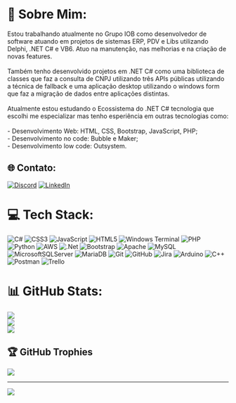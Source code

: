 # 💫 Sobre Mim:
Estou trabalhando atualmente no Grupo IOB como desenvolvedor de software atuando em projetos de sistemas ERP, PDV e Libs utilizando Delphi, .NET C# e VB6. Atuo na manutenção, nas melhorias e na criação de novas features.<br><br>Também tenho desenvolvido projetos em .NET C# como uma biblioteca de classes que faz a consulta de CNPJ utilizando três APIs públicas utilizando a técnica de fallback e uma aplicação desktop utilizando o windows form que faz a migração de dados entre aplicações distintas.<br><br>Atualmente estou estudando o Ecossistema do .NET C# tecnologia que escolhi me especializar mas tenho esperiência em outras tecnologias como:<br><br>- Desenvolvimento Web: HTML, CSS, Bootstrap, JavaScript, PHP;<br>- Desenvolvimento no code: Bubble e Maker;<br>- Desenvolvimento low code: Outsystem.


## 🌐 Contato:
[![Discord](https://img.shields.io/badge/Discord-%237289DA.svg?logo=discord&logoColor=white)](https://discord.gg/taviorodrigues) [![LinkedIn](https://img.shields.io/badge/LinkedIn-%230077B5.svg?logo=linkedin&logoColor=white)](https://linkedin.com/in/https://www.linkedin.com/in/taviorodrigues/) 

# 💻 Tech Stack:
![C#](https://img.shields.io/badge/c%23-%23239120.svg?style=for-the-badge&logo=csharp&logoColor=white) ![CSS3](https://img.shields.io/badge/css3-%231572B6.svg?style=for-the-badge&logo=css3&logoColor=white) ![JavaScript](https://img.shields.io/badge/javascript-%23323330.svg?style=for-the-badge&logo=javascript&logoColor=%23F7DF1E) ![HTML5](https://img.shields.io/badge/html5-%23E34F26.svg?style=for-the-badge&logo=html5&logoColor=white) ![Windows Terminal](https://img.shields.io/badge/Windows%20Terminal-%234D4D4D.svg?style=for-the-badge&logo=windows-terminal&logoColor=white) ![PHP](https://img.shields.io/badge/php-%23777BB4.svg?style=for-the-badge&logo=php&logoColor=white) ![Python](https://img.shields.io/badge/python-3670A0?style=for-the-badge&logo=python&logoColor=ffdd54) ![AWS](https://img.shields.io/badge/AWS-%23FF9900.svg?style=for-the-badge&logo=amazon-aws&logoColor=white) ![.Net](https://img.shields.io/badge/.NET-5C2D91?style=for-the-badge&logo=.net&logoColor=white) ![Bootstrap](https://img.shields.io/badge/bootstrap-%238511FA.svg?style=for-the-badge&logo=bootstrap&logoColor=white) ![Apache](https://img.shields.io/badge/apache-%23D42029.svg?style=for-the-badge&logo=apache&logoColor=white) ![MySQL](https://img.shields.io/badge/mysql-4479A1.svg?style=for-the-badge&logo=mysql&logoColor=white) ![MicrosoftSQLServer](https://img.shields.io/badge/Microsoft%20SQL%20Server-CC2927?style=for-the-badge&logo=microsoft%20sql%20server&logoColor=white) ![MariaDB](https://img.shields.io/badge/MariaDB-003545?style=for-the-badge&logo=mariadb&logoColor=white) ![Git](https://img.shields.io/badge/git-%23F05033.svg?style=for-the-badge&logo=git&logoColor=white) ![GitHub](https://img.shields.io/badge/github-%23121011.svg?style=for-the-badge&logo=github&logoColor=white) ![Jira](https://img.shields.io/badge/jira-%230A0FFF.svg?style=for-the-badge&logo=jira&logoColor=white) ![Arduino](https://img.shields.io/badge/-Arduino-00979D?style=for-the-badge&logo=Arduino&logoColor=white) ![C++](https://img.shields.io/badge/c++-%2300599C.svg?style=for-the-badge&logo=c%2B%2B&logoColor=white) ![Postman](https://img.shields.io/badge/Postman-FF6C37?style=for-the-badge&logo=postman&logoColor=white) ![Trello](https://img.shields.io/badge/Trello-%23026AA7.svg?style=for-the-badge&logo=Trello&logoColor=white)
# 📊 GitHub Stats:
![](https://github-readme-stats.vercel.app/api?username=taviomlr&theme=cobalt&hide_border=false&include_all_commits=false&count_private=false)<br/>
![](https://github-readme-streak-stats.herokuapp.com/?user=taviomlr&theme=cobalt&hide_border=false)<br/>
![](https://github-readme-stats.vercel.app/api/top-langs/?username=taviomlr&theme=cobalt&hide_border=false&include_all_commits=false&count_private=false&layout=compact)

## 🏆 GitHub Trophies
![](https://github-profile-trophy.vercel.app/?username=taviomlr&theme=radical&no-frame=false&no-bg=true&margin-w=4)

---
[![](https://visitcount.itsvg.in/api?id=taviomlr&icon=0&color=0)](https://visitcount.itsvg.in)

<!-- Proudly created with GPRM ( https://gprm.itsvg.in ) -->
